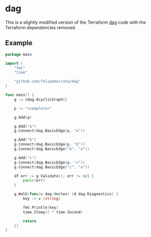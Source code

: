 # dag

This is a slightly modified version of the Terraform [dag][dag] code with the Terraform dependencies removed.

## Example

``` go
package main

import (
	"fmt"
	"time"

	"github.com/felipemocruha/dag"
)

func main() {
	g := &dag.AcyclicGraph{}

	p := "<complete>"

	g.Add(p)

	g.Add("a")
	g.Connect(dag.BasicEdge(p, "a"))

	g.Add("b")
	g.Connect(dag.BasicEdge(p, "b"))
	g.Connect(dag.BasicEdge("b", "a"))

	g.Add("c")
	g.Connect(dag.BasicEdge(p, "c"))
	g.Connect(dag.BasicEdge("c", "a"))

	if err := g.Validate(); err != nil {
		panic(err)
	}

	g.Walk(func(v dag.Vertex) (d dag.Diagnostics) {
		key := v.(string)

		fmt.Println(key)
		time.Sleep(2 * time.Second)

		return
	})
}
```

[dag]: https://github.com/hashicorp/terraform/tree/main/internal/dag
